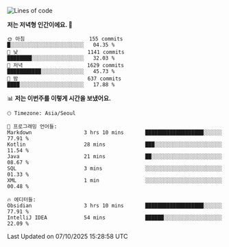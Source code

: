   <!--START_SECTION:waka-->
![Lines of code](https://img.shields.io/badge/%EC%A0%80%EB%8A%94%20%EC%97%AC%ED%83%9C%EA%B9%8C%EC%A7%80%20-1.9%20million%20%EC%A4%84%EC%9D%98%20%EC%BD%94%EB%93%9C%EB%A5%BC%20%EC%9E%91%EC%84%B1%ED%96%88%EC%96%B4%EC%9A%94.-blue)

**저는 저녁형 인간이에요. 🦉** 

```text
🌞 아침                     155 commits         █░░░░░░░░░░░░░░░░░░░░░░░░   04.35 % 
🌆 낮　                     1141 commits        ████████░░░░░░░░░░░░░░░░░   32.03 % 
🌃 저녁                     1629 commits        ███████████░░░░░░░░░░░░░░   45.73 % 
🌙 밤　                     637 commits         ████░░░░░░░░░░░░░░░░░░░░░   17.88 % 
```


📊 **저는 이번주를 이렇게 시간을 보냈어요.** 

```text
🕑︎ Timezone: Asia/Seoul

💬 프로그래밍 언어들: 
Markdown                 3 hrs 10 mins       ███████████████████░░░░░░   77.91 % 
Kotlin                   28 mins             ███░░░░░░░░░░░░░░░░░░░░░░   11.54 % 
Java                     21 mins             ██░░░░░░░░░░░░░░░░░░░░░░░   08.67 % 
SQL                      3 mins              ░░░░░░░░░░░░░░░░░░░░░░░░░   01.33 % 
XML                      1 min               ░░░░░░░░░░░░░░░░░░░░░░░░░   00.48 % 

🔥 에디터들: 
Obsidian                 3 hrs 10 mins       ███████████████████░░░░░░   77.91 % 
IntelliJ IDEA            54 mins             ██████░░░░░░░░░░░░░░░░░░░   22.09 % 
```


 Last Updated on 07/10/2025 15:28:58 UTC
<!--END_SECTION:waka-->
